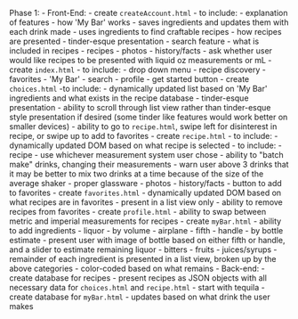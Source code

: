 Phase 1:
    - Front-End:
        - create `createAccount.html`
            - to include:
                - explanation of features
                    - how 'My Bar' works
                        - saves ingredients and updates them with each drink made
                        - uses ingredients to find craftable recipes
                    - how recipes are presented
                        - tinder-esque presentation
                        - search feature
                    - what is included in recipes
                        - recipes
                        - photos
                        - history/facts
                    - ask whether user would like recipes to be presented with liquid oz measurements or mL
        - create `index.html`
            - to include:
                - drop down menu
                    - recipe discovery
                    - favorites
                    - 'My Bar'
                    - search
                    - profile
                - get started button
        - create `choices.html`
            -to include:
                - dynamically updated list based on 'My Bar' ingredients and what exists in the recipe database
                - tinder-esque presentation
                - ability to scroll through list view rather than tinder-esque style presentation if desired (some tinder like features would work better on smaller devices)
                - ability to go to `recipe.html`, swipe left for disinterest in recipe, or swipe up to add to favorites
        - create `recipe.html`
            - to include:
                - dynamically updated DOM based on what recipe is selected
                - to include:
                    - recipe
                        - use whichever measurement system user chose
                        - ability to "batch make" drinks, changing their measurements
                            - warn user above 3 drinks that it may be better to mix two drinks at a time because of the size of the average shaker
                        - proper glassware
                    - photos
                    - history/facts
                    - button to add to favorites
        - create `favorites.html`
            - dynamically updated DOM based on what recipes are in favorites
            - present in a list view only
            - ability to remove recipes from favorites
        - create `profile.html`
            - ability to swap between metric and imperial measurements for recipes
        - create `myBar.html`
            - ability to add ingredients
                - liquor
                    - by volume
                        - airplane
                        - fifth
                        - handle
                    - by bottle estimate
                        - present user with image of bottle based on either fifth or handle, and a slider to estimate remaining liquor
                - bitters
                - fruits
                - juices/syrups
            - remainder of each ingredient is presented in a list view, broken up by the above categories
            - color-coded based on what remains
    - Back-end:
        - create database for recipes
            - present recipes as JSON objects with all necessary data for `choices.html` and `recipe.html`
            - start with tequila
        - create database for `myBar.html`
            - updates based on what drink the user makes
            

                        
        